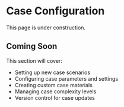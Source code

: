 # Case Configuration

This page is under construction.

## Coming Soon

This section will cover:
- Setting up new case scenarios
- Configuring case parameters and settings
- Creating custom case materials
- Managing case complexity levels
- Version control for case updates
